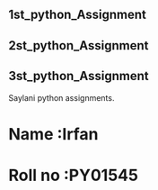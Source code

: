 ## 1st_python_Assignment
## 2st_python_Assignment
## 3st_python_Assignment


Saylani python assignments.

# Name :Irfan
# Roll no :PY01545



